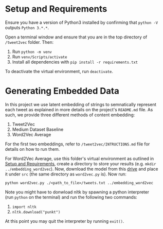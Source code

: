 # Setup and Requirements

Ensure you have a version of Python3 installed by confirming that `python -V` outputs `Python 3.*.*`.

Open a terminal window and ensure that you are in the top directory of `/tweet2vec` folder. Then:

1. Run `python -m venv`
2. Run `venv/Scripts/activate`
3. Install all dependencies with `pip install -r requirements.txt`

To deactivate the virtual environment, run `deactivate`.

# Generating Embedded Data

In this project we use latent embedding of strings to semnatically represent each tweet as explained in more details on the project's `README.md` file. As such, we provide three different methods of content embedding:

1. Tweet2Vec
2. Medium Dataset Baseline
3. Word2Vec Average

For the first two embeddings, refer to `/tweet2vec/INTRUCTIONS.md` file for details on how to run them.

For Word2Vec Average, use this folder's virtual environment as outlined in [Setup and Requirements](#setup-and-requirements), create a directory to store your results (e.g. `mkdir ../embedding_word2vec`). Now, download the model from this [drive](https://drive.google.com/file/d/0B7XkCwpI5KDYNlNUTTlSS21pQmM/edit?resourcekey=0-wjGZdNAUop6WykTtMip30g) and place it under `src` (the same directory as `word2vec.py` is). Now run:

`python word2vec.py ./<path_to_file>/tweets.txt ../embedding_word2vec`

Note you might have to donwload nltk by spawning a python interpreter (run `python` on the terminal) and run the following two commands:

1. `import nltk`
2. `nltk.download("punkt")`

At this point you may quit the interpreter by running `exit()`.
